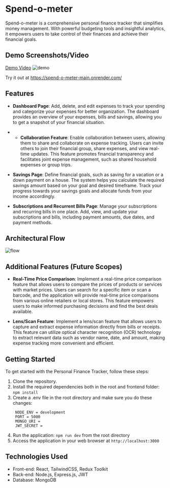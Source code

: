 # Spend-o-meter

Spend-o-meter is a comprehensive personal finance tracker that simplifies money management. With powerful budgeting tools and insightful analytics, it empowers users to take control of their finances and achieve their financial goals.<br>


## Demo Screenshots/Video
[Demo Video](https://drive.google.com/file/d/1hy2_6YBVVsqPIJuD3HKoQXDaOpY7KhSV/view)
![demo](https://github.com/Fastest-Coder-First/Dracarys/assets/91118866/25d6846a-c13d-48c8-bcfd-eb94bc7904cb)

Try it out at https://spend-o-meter-main.onrender.com/


## Features

- **Dashboard Page**: Add, delete, and edit expenses to track your spending and categorize your expenses for better organization. The dashboard provides an overview of your expenses, bills and savings, allowing you to get a snapshot of your financial situation.
- - **Collaboration Feature**: Enable collaboration between users, allowing them to share and collaborate on expense tracking. Users can invite others to join their financial group, share expenses, and view real-time updates. This feature promotes financial transparency and facilitates joint expense management, such as shared household expenses or group trips.


- **Savings Page**: Define financial goals, such as saving for a vacation or a down payment on a house. The system helps you calculate the required savings amount based on your goal and desired timeframe. Track your progress towards your savings goals and allocate funds from your income accordingly.

- **Subscriptions and Recurrent Bills Page**: Manage your subscriptions and recurring bills in one place. Add, view, and update your subscriptions and bills, including payment amounts, due dates, and payment methods.

## Architectural Flow
![flow](https://github.com/Fastest-Coder-First/Dracarys/assets/91118866/5bf5cec1-0c7f-4523-a46a-e18d3cb3ef0f)

## Additional Features (Future Scopes)

- **Real-Time Price Comparison**: Implement a real-time price comparison feature that allows users to compare the prices of products or services with market prices. Users can search for a specific item or scan a barcode, and the application will provide real-time price comparisons from various online retailers or local stores. This feature empowers users to make informed purchasing decisions and find the best deals available.

- **Lens/Scan Feature**: Implement a lens/scan feature that allows users to capture and extract expense information directly from bills or receipts. This feature can utilize optical character recognition (OCR) technology to extract relevant data such as vendor name, date, and amount, making expense tracking more convenient and efficient.

## Getting Started

To get started with the Personal Finance Tracker, follow these steps:

1. Clone the repository.
2. Install the required dependencies both in the root and frontend folder: `npm install`
3. Create a .env file in the root directory and make sure you do these changes:<br>
   ```
    NODE_ENV = development
    PORT = 5000
    MONGO_URI = 
    JWT_SECRET =
   ```
5. Run the application: `npm run dev` from the root directory
6. Access the application in your web browser at `http://localhost:3000`

## Technologies Used

- Front-end: React, TailwindCSS, Redux Toolkit
- Back-end: Node.js, Express.js, JWT
- Database: MongoDB





